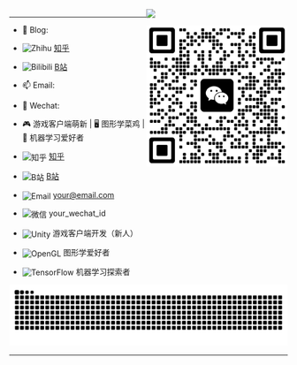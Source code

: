 <img align="right"  width="256px" src="https://profile-counter.glitch.me/michaelchern/count.svg"/>

----

<img align="right" src="https://github.com/michaelchern/michaelchern/blob/main/20250621125320.webp" width="256px">

- 🙊 Blog: 
- <img src="https://simpleicons.org/icons/zhihu.svg" width="16" height="16" alt="Zhihu"> [知乎](https://www.zhihu.com/)
- <img src="https://simpleicons.org/icons/bilibili.svg" width="16" height="16" alt="Bilibili"> [B站](https://www.bilibili.com/)
- 📫 Email: 
- 🐶 Wechat: 

- 🎮 游戏客户端萌新 | 🖥️ 图形学菜鸡 | 🤖 机器学习爱好者

- <img src="https://simpleicons.org/icons/zhihu.svg" width="24" height="24" alt="知乎" style="vertical-align: middle;"> [知乎](https://www.zhihu.com/people/your_profile)  
- <img src="https://simpleicons.org/icons/bilibili.svg" width="16" height="16" alt="B站" style="vertical-align: middle;"> [B站](https://space.bilibili.com/your_id)  
- <img src="https://simpleicons.org/icons/gmail.svg" width="16" height="16" alt="Email" style="vertical-align: middle;"> [your@email.com](mailto:your@email.com)  
- <img src="https://simpleicons.org/icons/wechat.svg" width="16" height="16" alt="微信" style="vertical-align: middle;"> your_wechat_id  

- <img src="https://simpleicons.org/icons/unity.svg" width="16" height="16" alt="Unity" style="vertical-align: middle;"> 游戏客户端开发（新人）  
- <img src="https://simpleicons.org/icons/opengl.svg" width="16" height="16" alt="OpenGL" style="vertical-align: middle;"> 图形学爱好者  
- <img src="https://simpleicons.org/icons/tensorflow.svg" width="16" height="16" alt="TensorFlow" style="vertical-align: middle;"> 机器学习探索者  



<picture>
  <source media="(prefers-color-scheme: dark)" srcset="https://raw.githubusercontent.com/michaelchern/michaelchern/output/github-contribution-grid-snake-dark.svg">
  <source media="(prefers-color-scheme: light)" srcset="https://raw.githubusercontent.com/michaelchern/michaelchern/output/github-contribution-grid-snake.svg">
  <img alt="github contribution grid snake animation" src="https://raw.githubusercontent.com/michaelchern/michaelchern/output/github-contribution-grid-snake.svg">
</picture>

----